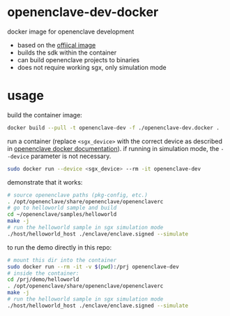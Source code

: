 # openenclave-dev-docker

docker image for openenclave development

+ based on the [offiical image](https://github.com/openenclave/openenclave/blob/master/DOCKER_IMAGES.md)
+ builds the sdk within the container
+ can build openenclave projects to binaries
+ does not require working sgx, only simulation mode

# usage

build the container image:
```sh
docker build --pull -t openenclave-dev -f ./openenclave-dev.docker .
```

run a container (replace `<sgx_device>` with the correct device as described in [openenclave docker documentation](https://github.com/openenclave/openenclave/blob/master/docs/GettingStartedDocs/Contributors/BuildingInADockerContainer.md)). if running in simulation mode, the `--device` parameter is not necessary.
```sh
sudo docker run --device <sgx_device> --rm -it openenclave-dev
```

demonstrate that it works:
```sh
# source openenclave paths (pkg-config, etc.)
. /opt/openenclave/share/openenclave/openenclaverc
# go to helloworld sample and build
cd ~/openenclave/samples/helloworld
make -j
# run the helloworld sample in sgx simulation mode
./host/helloworld_host ./enclave/enclave.signed --simulate
```

to run the demo directly in this repo:
```sh
# mount this dir into the container
sudo docker run --rm -it -v $(pwd):/prj openenclave-dev
# inside the container:
cd /prj/demo/helloworld
. /opt/openenclave/share/openenclave/openenclaverc
make -j
# run the helloworld sample in sgx simulation mode
./host/helloworld_host ./enclave/enclave.signed --simulate
```
